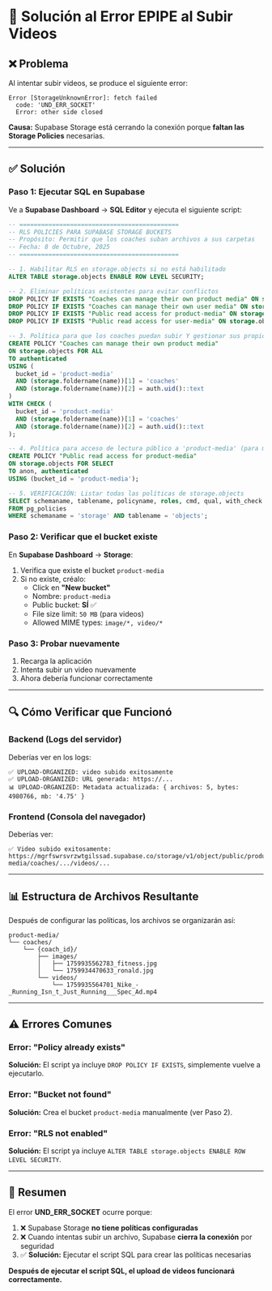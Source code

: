 # 🔧 Solución al Error EPIPE al Subir Videos

## ❌ Problema

Al intentar subir videos, se produce el siguiente error:

```
Error [StorageUnknownError]: fetch failed
  code: 'UND_ERR_SOCKET'
  Error: other side closed
```

**Causa:** Supabase Storage está cerrando la conexión porque **faltan las Storage Policies** necesarias.

---

## ✅ Solución

### Paso 1: Ejecutar SQL en Supabase

Ve a **Supabase Dashboard** → **SQL Editor** y ejecuta el siguiente script:

```sql
-- ============================================
-- RLS POLICIES PARA SUPABASE STORAGE BUCKETS
-- Propósito: Permitir que los coaches suban archivos a sus carpetas
-- Fecha: 8 de Octubre, 2025
-- ============================================

-- 1. Habilitar RLS en storage.objects si no está habilitado
ALTER TABLE storage.objects ENABLE ROW LEVEL SECURITY;

-- 2. Eliminar políticas existentes para evitar conflictos
DROP POLICY IF EXISTS "Coaches can manage their own product media" ON storage.objects;
DROP POLICY IF EXISTS "Coaches can manage their own user media" ON storage.objects;
DROP POLICY IF EXISTS "Public read access for product-media" ON storage.objects;
DROP POLICY IF EXISTS "Public read access for user-media" ON storage.objects;

-- 3. Política para que los coaches puedan subir Y gestionar sus propios archivos en 'product-media'
CREATE POLICY "Coaches can manage their own product media"
ON storage.objects FOR ALL
TO authenticated
USING (
  bucket_id = 'product-media'
  AND (storage.foldername(name))[1] = 'coaches'
  AND (storage.foldername(name))[2] = auth.uid()::text
)
WITH CHECK (
  bucket_id = 'product-media'
  AND (storage.foldername(name))[1] = 'coaches'
  AND (storage.foldername(name))[2] = auth.uid()::text
);

-- 4. Política para acceso de lectura público a 'product-media' (para mostrar productos)
CREATE POLICY "Public read access for product-media"
ON storage.objects FOR SELECT
TO anon, authenticated
USING (bucket_id = 'product-media');

-- 5. VERIFICACIÓN: Listar todas las políticas de storage.objects
SELECT schemaname, tablename, policyname, roles, cmd, qual, with_check
FROM pg_policies
WHERE schemaname = 'storage' AND tablename = 'objects';
```

### Paso 2: Verificar que el bucket existe

En **Supabase Dashboard** → **Storage**:

1. Verifica que existe el bucket `product-media`
2. Si no existe, créalo:
   - Click en **"New bucket"**
   - Nombre: `product-media`
   - Public bucket: **SÍ** ✅
   - File size limit: `50 MB` (para videos)
   - Allowed MIME types: `image/*, video/*`

### Paso 3: Probar nuevamente

1. Recarga la aplicación
2. Intenta subir un video nuevamente
3. Ahora debería funcionar correctamente

---

## 🔍 Cómo Verificar que Funcionó

### Backend (Logs del servidor)

Deberías ver en los logs:

```
✅ UPLOAD-ORGANIZED: video subido exitosamente
✅ UPLOAD-ORGANIZED: URL generada: https://...
📊 UPLOAD-ORGANIZED: Metadata actualizada: { archivos: 5, bytes: 4980766, mb: '4.75' }
```

### Frontend (Consola del navegador)

Deberías ver:

```
✅ Video subido exitosamente: https://mgrfswrsvrzwtgilssad.supabase.co/storage/v1/object/public/product-media/coaches/.../videos/...
```

---

## 📊 Estructura de Archivos Resultante

Después de configurar las políticas, los archivos se organizarán así:

```
product-media/
└── coaches/
    └── {coach_id}/
        ├── images/
        │   ├── 1759935562783_fitness.jpg
        │   └── 1759934470633_ronald.jpg
        └── videos/
            └── 1759935564701_Nike_-_Running_Isn_t_Just_Running___Spec_Ad.mp4
```

---

## ⚠️ Errores Comunes

### Error: "Policy already exists"

**Solución:** El script ya incluye `DROP POLICY IF EXISTS`, simplemente vuelve a ejecutarlo.

### Error: "Bucket not found"

**Solución:** Crea el bucket `product-media` manualmente (ver Paso 2).

### Error: "RLS not enabled"

**Solución:** El script ya incluye `ALTER TABLE storage.objects ENABLE ROW LEVEL SECURITY`.

---

## 🎯 Resumen

El error **UND_ERR_SOCKET** ocurre porque:

1. ❌ Supabase Storage **no tiene políticas configuradas**
2. ❌ Cuando intentas subir un archivo, Supabase **cierra la conexión** por seguridad
3. ✅ **Solución:** Ejecutar el script SQL para crear las políticas necesarias

**Después de ejecutar el script SQL, el upload de videos funcionará correctamente.**





